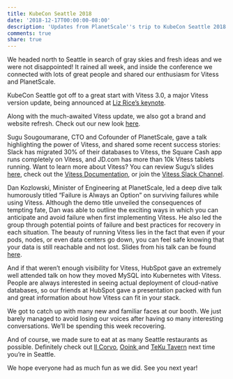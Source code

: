```yaml
---
title: KubeCon Seattle 2018
date: '2018-12-17T00:00:00-08:00'
description: 'Updates from PlanetScale''s trip to KubeCon Seattle 2018. '
comments: true
share: true
---
```

We headed north to Seattle in search of gray skies and fresh ideas and we were not disappointed! It rained all week, and inside the conference we connected with lots of great people and shared our enthusiasm for Vitess and PlanetScale. 

KubeCon Seattle got off to a great start with Vitess 3.0, a major Vitess version update, being announced at [Liz Rice’s keynote](https://twitter.com/thenewstack/status/1072545781733822464). 

Along with the much-awaited Vitess update, we also got a brand and website refresh. Check out our new look [here](https://vitess.io/).

Sugu Sougoumarane, CTO and Cofounder of PlanetScale, gave a talk highlighting the power of Vitess, and shared some recent success stories: Slack has migrated 30% of their databases to Vitess, the Square Cash app runs completely on Vitess, and JD.com has more than 10k Vitess tablets running. Want to learn more about Vitess? You can review Sugu’s slides [here](https://schd.ws/hosted_files/kccna18/91/Vitess%40Kubecon2018.pdf), check out the [Vitess Documentation](https://vitess.io/docs/), or join the [Vitess Slack Channel](https://vitess.slack.com/join/shared_invite/enQtMzIxMDMyMzA0NzA1LTBjYjY1M2I2Yjg5YmY3ODIwOTk0N2M1YzI4Y2ViODdiNmIxMDdiMDM5YWQ1ZTc0YmJhZDdiOTliMGVkNDY4MjM). 

Dan Kozlowski, Minister of Engineering at PlanetScale, led a deep dive talk humorously titled “Failure is Always an Option” on surviving failures while using Vitess. Although the demo title unveiled the consequences of tempting fate, Dan was able to outline the exciting ways in which you can anticipate and avoid failure when first implementing Vitess. He also led the group through potential points of failure and best practices for recovery in each situation. The beauty of running Vitess lies in the fact that even if your pods, nodes, or even data centers go down, you can feel safe knowing that your data is still reachable and not lost. Slides from his talk can be found [here](https://events.linuxfoundation.org/events/kubecon-cloudnativecon-north-america-2018/schedule/). 

And if that weren’t enough visibility for Vitess, HubSpot gave an extremely well attended talk on how they moved MySQL into Kubernetes with Vitess. People are always interested in seeing actual deployment of cloud-native databases, so our friends at HubSpot gave a presentation packed with fun and great information about how Vitess can fit in your stack. 

We got to catch up with many new and familiar faces at our booth. We just barely managed to avoid losing our voices after having so many interesting conversations. We’ll be spending this week recovering. 

And of course, we made sure to eat at as many Seattle restaurants as possible. Definitely check out [Il Corvo](https://ilcorvopasta.com/), [Ooink ](https://www.ooinkramen.com/)and [TeKu Tavern](https://www.tekutavern.beer/) next time you’re in Seattle. 

We hope everyone had as much fun as we did. See you next year!

